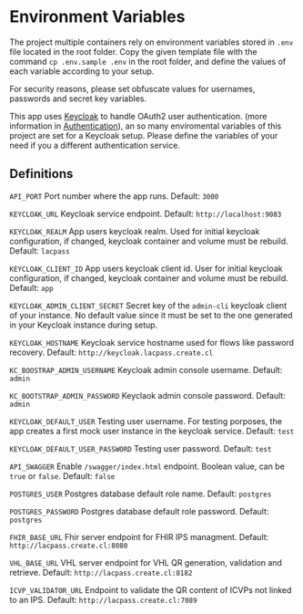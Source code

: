 # Environment Variables
The project multiple containers rely on environment variables stored in `.env` file located in the root folder.
Copy the given template file with the command `cp .env.sample .env` in the root folder, and define the values of each variable according to your setup.

For security reasons, please set obfuscate values for usernames, passwords and secret key variables.

This app uses [Keycloak](https://www.keycloak.org/) to handle OAuth2 user authentication. (more information in [Authentication](docs/authentication.md)), 
an so many enviromental variables of this project are set for a Keycloak setup.
Please define the variables of your need if you a different authentication service.

## Definitions

`API_PORT`
Port number where the app runs. Default: `3000`

`KEYCLOAK_URL` 
Keycloak service endpoint. Default: `http://localhost:9083`

`KEYCLOAK_REALM`
App users keycloak realm. Used for initial keycloak configuration, if changed, keycloak container and volume must be rebuild. Default: `lacpass`

`KEYCLOAK_CLIENT_ID`
App users keycloak client id. User for initial keycloak configuration, if changed, keycloak container and volume must be rebuild. Default: `app`

`KEYCLOAK_ADMIN_CLIENT_SECRET`
Secret key of the `admin-cli` keycloak client of your instance. No default value since it must be set to the one generated in your Keycloak instance during setup.

`KEYCLOAK_HOSTNAME`
Keycloak service hostname used for flows like password recovery. Default: `http://keycloak.lacpass.create.cl`

`KC_BOOSTRAP_ADMIN_USERNAME`
Keycloak admin console username. Default: `admin`

`KC_BOOTSTRAP_ADMIN_PASSWORD`
Keyclaok admin console password. Default: `admin`

`KEYCLOAK_DEFAULT_USER`
Testing user username. For testing porposes, the app creates a first mock user instance in the keycloak service. Default: `test`

`KEYCLOAK_DEFAULT_USER_PASSWORD`
Testing user password. Default: `test`

`API_SWAGGER`
Enable `/swagger/index.html` endpoint. Boolean value, can be `true` or `false`. Default: `false`

`POSTGRES_USER`
Postgres database default role name. Default: `postgres`

`POSTGRES_PASSWORD`
Postgres database default role password. Default: `postgres`

`FHIR_BASE_URL`
Fhir server endpoint for FHIR IPS managment. Default: `http://lacpass.create.cl:8080`

`VHL_BASE_URL`
VHL server endpoint for VHL QR generation, validation and retrieve. Default: `http://lacpass.create.cl:8182`

`ICVP_VALIDATOR_URL`
Endpoint to validate the QR content of ICVPs not linked to an IPS. Default: `http://lacpass.create.cl:7089`
